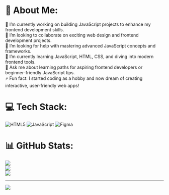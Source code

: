 # 💫 About Me:
🔭 I’m currently working on building JavaScript projects to enhance my frontend development skills.<br>👯 I’m looking to collaborate on exciting web design and frontend development projects.<br>🤝 I’m looking for help with mastering advanced JavaScript concepts and frameworks.<br>🌱 I’m currently learning JavaScript, HTML, CSS, and diving into modern frontend tools.<br>💬 Ask me about learning paths for aspiring frontend developers or beginner-friendly JavaScript tips.<br>⚡ Fun fact: I started coding as a hobby and now dream of creating interactive, user-friendly web apps!


# 💻 Tech Stack:
![HTML5](https://img.shields.io/badge/html5-%23E34F26.svg?style=plastic&logo=html5&logoColor=white) ![JavaScript](https://img.shields.io/badge/javascript-%23323330.svg?style=plastic&logo=javascript&logoColor=%23F7DF1E) ![Figma](https://img.shields.io/badge/figma-%23F24E1E.svg?style=plastic&logo=figma&logoColor=white)
# 📊 GitHub Stats:
![](https://github-readme-stats.vercel.app/api?username=AkiKyaw&theme=omni&hide_border=false&include_all_commits=true&count_private=false)<br/>
![](https://github-readme-streak-stats.herokuapp.com/?user=AkiKyaw&theme=omni&hide_border=false)<br/>
![](https://github-readme-stats.vercel.app/api/top-langs/?username=AkiKyaw&theme=omni&hide_border=false&include_all_commits=true&count_private=false&layout=compact)

---
[![](https://visitcount.itsvg.in/api?id=AkiKyaw&icon=0&color=0)](https://visitcount.itsvg.in)

<!-- Proudly created with GPRM ( https://gprm.itsvg.in ) -->
